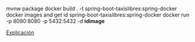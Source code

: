 mvnw package
docker build . -t spring-boot-taxislibres:spring-docker
docker images and get id spring-boot-taxislibres:spring-docker
docker run -p 8080:8080 -p 5432:5432 -d **idimage**

[Explicación](https://www.youtube.com/watch?v=D9agLXHBhFc "Guia")